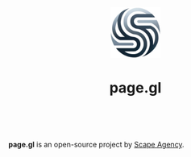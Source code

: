 <header>
<p align="center">
    <img src="assets/image/stylescape-logo-transparant.png" width="20%" height="20%" alt="Stylescape Logo">
</p>
<h1 align='center' style='border-bottom: none;'>page.gl</h1>
<!-- <h3 align='center'></h3> -->
</header>
<br/>

**page.gl** is an open-source project by [Scape Agency](https://www.scape.agency "Scape Agency website").
